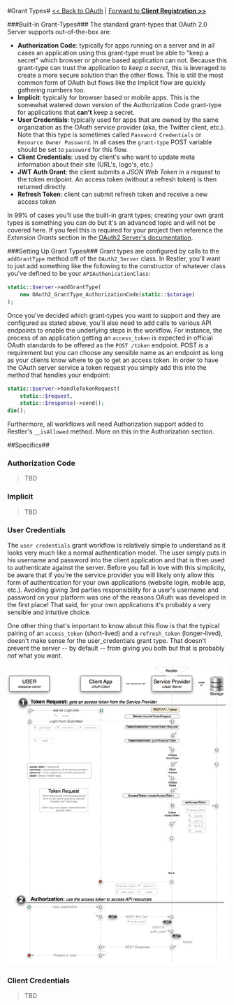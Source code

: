 #Grant Types#
[<< Back to OAuth](oauth.md) | [Forward to **Client Registration >>**](actors-involved.md)


###Built-in Grant-Types###
The standard grant-types that OAuth 2.0 Server  supports out-of-the-box are:

- **Authorization Code**: typically for apps running on a server and in all cases an application using this grant-type must be able to "keep a secret" which browser or phone based application can not. Because this grant-type can trust the application to *keep a secret*, this is leveraged to create a more secure solution than the other flows. This is still the most common form of OAuth but flows like the Implicit flow are quickly gathering numbers too.
- **Implicit**: typically for browser based or mobile apps. This is the somewhat watered down version of the Authorization Code grant-type for applications that **can't** keep a secret.
- **User Credentials**: typically used for apps that are owned by the same organization as the OAuth service provider (aka, the Twitter client, etc.). Note that this type is sometimes called `Password Credentials` or `Resource Owner Password`. In all cases the `grant-type` POST variable should be set to `password` for this flow.
- **Client Credentials**: used by client's who want to update meta information about their site (URL's, logo's, etc.)
- **JWT Auth Grant**: the client submits a *JSON Web Token* in a request to the token endpoint. An access token (without a refresh token) is then returned directly.
- **Refresh Token**: client can submit refresh token and receive a new access token

In 99% of cases you'll use the built-in grant types; creating your own grant types is something you can do but it's an advanced topic and will not be covered here. If you feel this is required for your project then reference the *Extension Grants* section in the [OAuth2 Server's documentation](http://bshaffer.github.io/oauth2-server-php-docs/overview/grant-types/).
 
###Setting Up Grant Types###
Grant types are configured by calls to the `addGrantType` method off of the `OAuth2_Server` class. In Restler, you'll want to just add something like the following to the constructor of whatever class you've defined to be your `APIAuthenicationClass`:

```php
static::$server->addGrantType(
    new OAuth2_GrantType_AuthorizationCode(static::$storage)
);
```

Once you've decided which grant-types you want to support and they are configured as stated above, you'll also need to add calls to various API endpoints to enable the underlying steps in the workflow. For instance, the process of an application getting an `access_token` is expected in official OAuth standards to be offered as the `POST /token` endpoint. POST *is* a requirement but you can choose any sensible name as an endpoint as long as your clients know where to go to get an access token. In order to have the OAuth server service a token request you simply add this into the method that handles your endpoint:

```php
static::$server->handleTokenRequest(
	static::$request,
	static::$response)->send();
die();
```

Furthermore, all workflows will need Authorization support added to Restler's `__isAllowed` method. More on this in the Authorization section.


##Specifics##

### Authorization Code ###

> TBD

### Implicit ###

> TBD

### User Credentials ###

The `user credentials` grant workflow is relatively simple to understand as it looks very much like a normal authentication model. The user simply puts in his username and password into the client application and that is then used to authenticate against the server. Before you fall in love with this simplicity, be aware that if you're the service provider you will likely only allow this form of authentication for your own applications (website login, mobile app, etc.). Avoiding giving 3rd parties responsibility for a user's username and password on your platform was one of the reasons OAuth was developed in the first place! That said, for your own applications it's probably a very sensible and intuitive choice. 

One other thing that's important to know about this flow is that the typical pairing of an `access_token` (short-lived) and a `refresh_token` (longer-lived), doesn't make sense for the user_credentials grant type. That doesn't prevent the server -- by default -- from giving you both but that is probably *not* what you want.

![User Credentials Flow](img/user-credentials-flow.png)

### Client Credentials ###

> TBD

